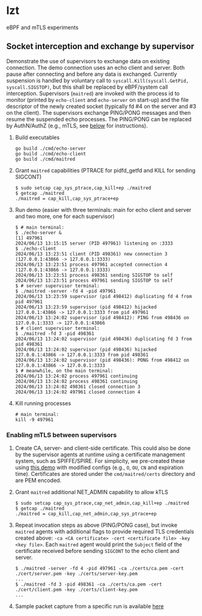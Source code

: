 # lzt

eBPF and mTLS experiments

## Socket interception and exchange by supervisor

Demonstrate the use of supervisors to exchange data on existing connection. The demo
 connection uses an echo client and server. Both pause after connecting and before
 any data is exchanged. Currently suspension is handled by voluntary call to
 `syscall.Kill(syscall.GetPid, syscall.SIGSTOP)`, but this shall be replaced by
 eBPF/system call interception.
 Supervisors (`maitred`) are invoked with the process id to monitor (printed by
 `echo-client` and `echo-server` on start-up) and the file descriptor of the newly
 created socket (typically fd #4 on the server and #3 on the client).
 The supervisors exchange PING/PONG messages and then resume the suspended echo
 processes. The PING/PONG can be replaced by AuthN/AuthZ (e.g., mTLS, see
 [below](#enabling-mtls-between-supervisors) for instructions).

1. Build executables

   ```console
   go build ./cmd/echo-server
   go build ./cmd/echo-client
   go build ./cmd/maitred
   ```

1. Grant `maitred` capabilities (PTRACE for pidfd_getfd and KILL for sending SIGCONT)

   ```console
   $ sudo setcap cap_sys_ptrace,cap_kill+ep ./maitred
   $ getcap ./maitred
   ./maitred = cap_kill,cap_sys_ptrace+ep
   ```

1. Run demo (easier with three terminals: main for echo client and server and two more,
 one for each supervisor)

   ```console
   $ # main terminal:
   $ ./echo-server &
   [1] 497961
   2024/06/13 13:15:15 server (PID 497961) listening on :3333
   $ ./echo-client
   2024/06/13 13:23:51 client (PID 498361) new connection 3 (127.0.0.1:43866 -> 127.0.0.1:3333)
   2024/06/13 13:23:51 process 497961 accepted connection 4 (127.0.0.1:43866 -> 127.0.0.1:3333)
   2024/06/13 13:23:51 process 498361 sending SIGSTOP to self
   2024/06/13 13:23:51 process 497961 sending SIGSTOP to self
   $ # server supervisor terminal:
   $ ./maitred -server -fd 4 -pid 497961
   2024/06/13 13:23:59 supervisor (pid 498412) duplicating fd 4 from pid 497961
   2024/06/13 13:23:59 supervisor (pid 498412) hijacked 127.0.0.1:43866 -> 127.0.0.1:3333 from pid 497961
   2024/06/13 13:24:02 supervisor (pid 498412): PING from 498436 on 127.0.0.1:3333 -> 127.0.0.1:43866
   $ # client supervisor terminal:
   $ ./maitred -fd 3 -pid 498361
   2024/06/13 13:24:02 supervisor (pid 498436) duplicating fd 3 from pid 498361
   2024/06/13 13:24:02 supervisor (pid 498436) hijacked 127.0.0.1:43866 -> 127.0.0.1:3333 from pid 498361
   2024/06/13 13:24:02 supervisor (pid 498436): PONG from 498412 on 127.0.0.1:43866 -> 127.0.0.1:3333
   $ # meanwhile, on the main terminal:
   2024/06/13 13:24:02 process 497961 continuing
   2024/06/13 13:24:02 process 498361 continuing
   2024/06/13 13:24:02 498361 closed connection 3
   2024/06/13 13:24:02 497961 closed connection 4
   ```

1. Kill running processes

   ```console
   # main terminal:
   kill -9 497961
   ```

### Enabling mTLS between supervisors

1. Create CA, server- and client-side certificate. This could also be done by
 the supervisor agents at runtime using a certificate management system, such
 as SPIFFE/SPIRE. For simplicity, we pre-created these using [this demo][cfssl-demo]
 with modified configs (e.g., `O`, `OU`, `CN` and expiration time). Certificates
 are stored under the `cmd/maitred/certs` directory and are PEM encoded.

1. Grant `maitred` additional NET_ADMIN capability to allow kTLS

   ```console
   $ sudo setcap cap_sys_ptrace,cap_net_admin,cap_kill+ep ./maitred
   $ getcap ./maitred
   ./maitred = cap_kill,cap_net_admin,cap_sys_ptrace+ep
   ```

1. Repeat invocation steps as above (PING/PONG case), but invoke `maitred` agents
 with additional flags to provide required TLS credentials created above:
 `-ca <CA certificate> -cert <certificate file> -key <key file>`.
 Each `maitred` agent would print the `Subject` field of the certificate
 received before sending `SIGCONT` to the echo client and server.

   ```console
   $ ./maitred -server -fd 4 -pid 497961 -ca ./certs/ca.pem -cert ./cert/server.pem -key ./certs/server-key.pem
   ...
   $ ./maitred -fd 3 -pid 498361 -ca ./certs/ca.pem -cert ./cert/client.pem -key ./certs/client-key.pem
   ...
   ```

1. Sample packet capture from a specific run is available [here](./echo.cap)

[cfssl-demo]: https://github.com/mradile/cfssl-mtls-demo/
